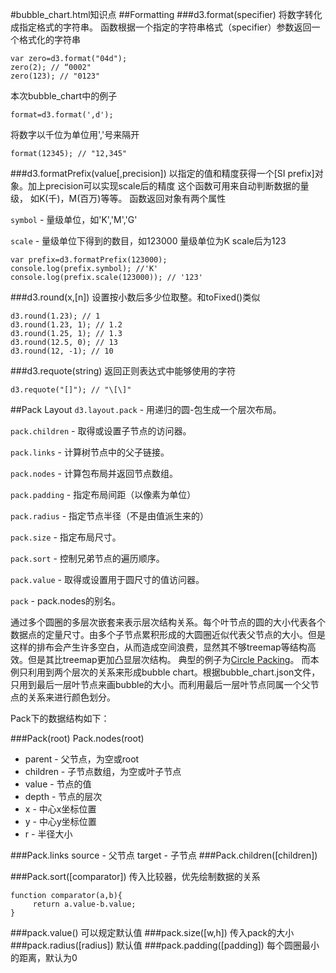 #bubble_chart.html知识点
##Formatting
###d3.format(specifier)
将数字转化成指定格式的字符串。
函数根据一个指定的字符串格式（specifier）参数返回一个格式化的字符串
```
var zero=d3.format("04d");
zero(2); // “0002"
zero(123); // "0123"
```
本次bubble_chart中的例子
```
format=d3.format(',d');
```

将数字以千位为单位用','号来隔开
```
format(12345); // "12,345"
```
###d3.formatPrefix(value[,precision])
以指定的值和精度获得一个[SI prefix]对象。加上precision可以实现scale后的精度
这个函数可用来自动判断数据的量级， 如K(千)，M(百万)等等。
函数返回对象有两个属性

`symbol` - 量级单位，如'K','M','G'

`scale` - 量级单位下得到的数目，如123000 量级单位为K scale后为123
```
var prefix=d3.formatPrefix(123000);
console.log(prefix.symbol); //'K'
console.log(prefix.scale(123000)); // '123'
```
###d3.round(x,[n])
设置按小数后多少位取整。和toFixed()类似
```
d3.round(1.23); // 1
d3.round(1.23, 1); // 1.2
d3.round(1.25, 1); // 1.3
d3.round(12.5, 0); // 13
d3.round(12, -1); // 10
```
###d3.requote(string)
返回正则表达式中能够使用的字符
```
d3.requote("[]"); // "\[\]"
```

##Pack Layout
`d3.layout.pack` - 用递归的圆-包生成一个层次布局。

`pack.children` - 取得或设置子节点的访问器。

`pack.links` - 计算树节点中的父子链接。

`pack.nodes` - 计算包布局并返回节点数组。

`pack.padding` - 指定布局间距（以像素为单位）

`pack.radius` - 指定节点半径（不是由值派生来的）

`pack.size` - 指定布局尺寸。

`pack.sort` - 控制兄弟节点的遍历顺序。

`pack.value` - 取得或设置用于圆尺寸的值访问器。

`pack` - pack.nodes的别名。

通过多个圆圈的多层次嵌套来表示层次结构关系。每个叶节点的圆的大小代表各个数据点的定量尺寸。由多个子节点累积形成的大圆圈近似代表父节点的大小。但是这样的排布会产生许多空白，从而造成空间浪费，显然其不够treemap等结构高效。但是其比treemap更加凸显层次结构。
典型的例子为[Circle Packing](http://bl.ocks.org/mbostock/4063530)。
而本例只利用到两个层次的关系来形成bubble chart。根据bubble_chart.json文件，只用到最后一层叶节点来画bubble的大小。而利用最后一层叶节点同属一个父节点的关系来进行颜色划分。

Pack下的数据结构如下：

###Pack(root) Pack.nodes(root)

+ parent - 父节点，为空或root
+ children - 子节点数组，为空或叶子节点
+ value - 节点的值
+ depth - 节点的层次
+ x - 中心x坐标位置
+ y - 中心y坐标位置
+ r - 半径大小
    
###Pack.links
     source - 父节点
     target - 子节点
###Pack.children([children])

###Pack.sort([comparator])
传入比较器，优先绘制数据的关系
```
function comparator(a,b){
     return a.value-b.value;
}
```
###pack.value()
可以规定默认值
###pack.size([w,h])
传入pack的大小
###pack.radius([radius])
默认值
###pack.padding([padding])
每个圆圈最小的距离，默认为0